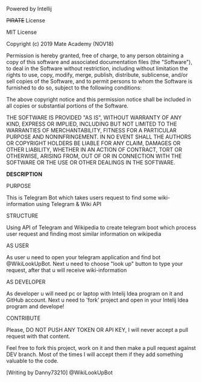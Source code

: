 Powered by Intellij

~~PIRATE~~ License

MIT License

Copyright (c) 2019 Mate Academy (NOV18)

Permission is hereby granted, free of charge, to any person obtaining a copy of this software and associated documentation files (the "Software"), to deal in the Software without restriction, including without limitation the rights to use, copy, modify, merge, publish, distribute, sublicense, and/or sell copies of the Software, and to permit persons to whom the Software is furnished to do so, subject to the following conditions:

The above copyright notice and this permission notice shall be included in all copies or substantial portions of the Software.

THE SOFTWARE IS PROVIDED "AS IS", WITHOUT WARRANTY OF ANY KIND, EXPRESS OR IMPLIED, INCLUDING BUT NOT LIMITED TO THE WARRANTIES OF MERCHANTABILITY, FITNESS FOR A PARTICULAR PURPOSE AND NONINFRINGEMENT. IN NO EVENT SHALL THE AUTHORS OR COPYRIGHT HOLDERS BE LIABLE FOR ANY CLAIM, DAMAGES OR OTHER LIABILITY, WHETHER IN AN ACTION OF CONTRACT, TORT OR OTHERWISE, ARISING FROM, OUT OF OR IN CONNECTION WITH THE SOFTWARE OR THE USE OR OTHER DEALINGS IN THE SOFTWARE.

**DESCRIPTION**

PURPOSE

This is Telegram Bot which takes users request to find some wiki-information
using Telegram & Wiki API

STRUCTURE

Using API of Telegram and Wikipedia to create telegram boot which process user request and finding most similar information on wikipedia

AS USER

As user u need to open your telegram application and find bot @WikiLookUpBot. Next u need to choose "look up" button to type your request, after that u will receive wiki-information

AS DEVELOPER

As developer u will need pc or laptop with Intelij Idea program on it and GitHub account. Next u need to 'fork' project and open in your Intelij Idea program and develope!

CONTRIBUTE

Please, DO NOT PUSH ANY TOKEN OR API KEY, I will never accept a pull request with that content.

Feel free to fork this project, work on it and then make a pull request against DEV branch. Most of the times I will accept them if they add something valuable to the code.

[Writing by Danny73210] @WikiLookUpBot
